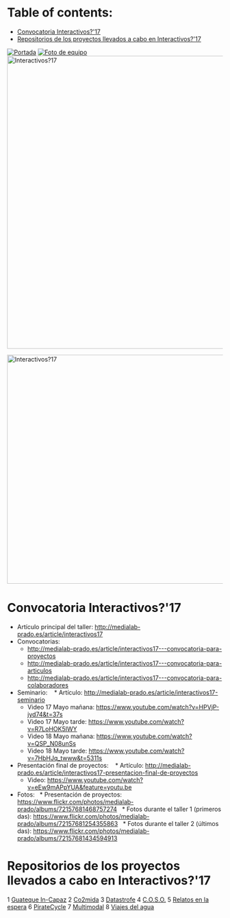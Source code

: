 # Table of contents:
- [Convocatoria Interactivos?'17](#convocatoria-interactivos17)
- [Repositorios de los proyectos llevados a cabo en Interactivos?'17](#repositorios-de-los-proyectos-llevados-a-cabo-en-interactivos17)

[![Portada](http://medialab-prado.es/mmedia/19/19846/500_0.jpg)]()
[![Foto de equipo](https://flic.kr/p/U6kgDq)](https://flic.kr/p/U6kgDq)
<a data-flickr-embed="true"  href="https://www.flickr.com/photos/medialab-prado/34190894174/in/album-72157681468757274/" title="Interactivos?17"><img src="https://c1.staticflickr.com/5/4221/34190894174_ba6927d2a3_b.jpg" width="1024" height="683" alt="Interactivos?17"></a><script async src="//embedr.flickr.com/assets/client-code.js" charset="utf-8"></script>

<a data-flickr-embed="true"  href="https://www.flickr.com/photos/medialab-prado/albums/72157681468757274" title="Interactivos?17"><img src="https://c1.staticflickr.com/5/4221/34190894174_ba6927d2a3_c.jpg" width="800" height="534" alt="Interactivos?17"></a><script async src="//embedr.flickr.com/assets/client-code.js" charset="utf-8"></script>
# Convocatoria Interactivos?'17
* Artículo principal del taller: http://medialab-prado.es/article/interactivos17
* Convocatorias: 
    * http://medialab-prado.es/article/interactivos17---convocatoria-para-proyectos
    * http://medialab-prado.es/article/interactivos17---convocatoria-para-articulos
    * http://medialab-prado.es/article/interactivos17---convocatoria-para-colaboradores
* Seminario: 
    * Artículo: http://medialab-prado.es/article/interactivos17-seminario
    * Video 17 Mayo mañana: https://www.youtube.com/watch?v=HPVjP-jyd74&t=37s
    * Video 17 Mayo tarde: https://www.youtube.com/watch?v=R7LoHOK5IWY
    * Video 18 Mayo mañana: https://www.youtube.com/watch?v=QSP_N08unSs
    * Video 18 Mayo tarde: https://www.youtube.com/watch?v=7HbHJq_twww&t=5311s
* Presentación final de proyectos: 
    * Artículo: http://medialab-prado.es/article/interactivos17-presentacion-final-de-proyectos
    * Video: https://www.youtube.com/watch?v=eEw9mAPpYUA&feature=youtu.be
* Fotos: 
   * Presentación de proyectos: https://www.flickr.com/photos/medialab-prado/albums/72157681468757274
   * Fotos durante el taller 1 (primeros das): https://www.flickr.com/photos/medialab-prado/albums/72157681254355863
   * Fotos durante el taller 2 (últimos das): https://www.flickr.com/photos/medialab-prado/albums/72157681434594913

# Repositorios de los proyectos llevados a cabo en Interactivos?'17
1 [Guateque In-Capaz](https://github.com/medialab-prado/interactivos17-guateque)
2 [Co2mida](https://github.com/medialab-prado/interactivos17-co2mida)
3 [Datastrofe](https://github.com/medialab-prado/interactivos17-datastrofe)
4 [C.O.S.O.](https://github.com/medialab-prado/interactivos17-coso)
5 [Relatos en la espera](https://github.com/medialab-prado/interactivos17-relatosenlaespera)
6 [PirateCycle](https://github.com/medialab-prado/interactivos17-piratecycle)
7 [Multimodal](https://github.com/medialab-prado/interactivos17-multimodal)
8 [Viajes del agua](https://github.com/medialab-prado/interactivos17-viajesdeagua)
